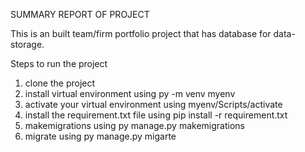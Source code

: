 SUMMARY REPORT OF PROJECT

This is an built team/firm portfolio project that has database for data-storage.

Steps to run the project
1) clone the project
2) install virtual environment using py -m venv myenv
3) activate your virtual environment using myenv/Scripts/activate
4) install the requirement.txt file using pip install -r requirement.txt
5) makemigrations using py manage.py makemigrations
6) migrate using py manage.py migarte
